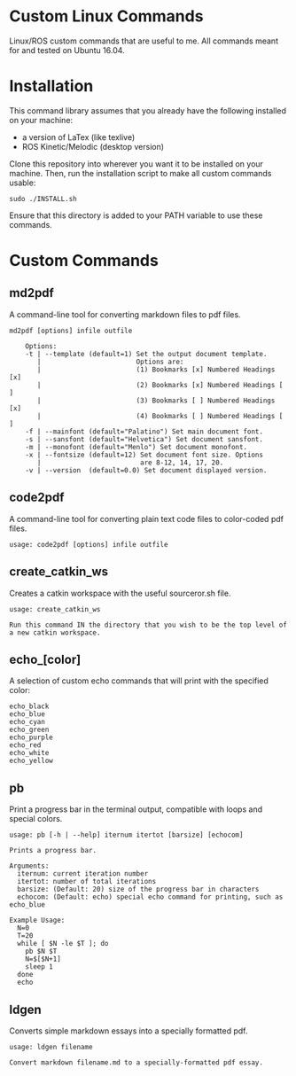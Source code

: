 # Custom Linux Commands
Linux/ROS custom commands that are useful to me. All commands meant for and tested on Ubuntu 16.04.

# Installation

This command library assumes that you already have the following installed on your machine:

- a version of LaTex (like texlive)
- ROS Kinetic/Melodic (desktop version)

Clone this repository into wherever you want it to be installed on your machine. Then, run the installation script to make all custom commands usable:

```
sudo ./INSTALL.sh
```

Ensure that this directory is added to your PATH variable to use these commands.

# Custom Commands

## md2pdf

A command-line tool for converting markdown files to pdf files.

```
md2pdf [options] infile outfile

    Options:
    -t | --template (default=1) Set the output document template.
       |                        Options are:
       |                        (1) Bookmarks [x] Numbered Headings [x]
       |                        (2) Bookmarks [x] Numbered Headings [ ]
       |                        (3) Bookmarks [ ] Numbered Headings [x]
       |                        (4) Bookmarks [ ] Numbered Headings [ ]
    -f | --mainfont (default="Palatino") Set main document font.
    -s | --sansfont (default="Helvetica") Set document sansfont.
    -m | --monofont (default="Menlo") Set document monofont.
    -x | --fontsize (default=12) Set document font size. Options
       |                         are 8-12, 14, 17, 20.
    -v | --version  (default=0.0) Set document displayed version.
```

## code2pdf

A command-line tool for converting plain text code files to color-coded pdf files.

```
usage: code2pdf [options] infile outfile
```

## create_catkin_ws

Creates a catkin workspace with the useful sourceror.sh file.

```
usage: create_catkin_ws

Run this command IN the directory that you wish to be the top level of a new catkin workspace.
```

## echo_[color]

A selection of custom echo commands that will print with the specified color:

```
echo_black
echo_blue
echo_cyan
echo_green
echo_purple
echo_red
echo_white
echo_yellow
```

## pb

Print a progress bar in the terminal output, compatible with loops and special colors.

```
usage: pb [-h | --help] iternum itertot [barsize] [echocom]

Prints a progress bar.

Arguments:
  iternum: current iteration number
  itertot: number of total iterations
  barsize: (Default: 20) size of the progress bar in characters
  echocom: (Default: echo) special echo command for printing, such as echo_blue

Example Usage:
  N=0
  T=20
  while [ $N -le $T ]; do
    pb $N $T
    N=$[$N+1]
    sleep 1
  done
  echo
```

## ldgen

Converts simple markdown essays into a specially formatted pdf.

```
usage: ldgen filename

Convert markdown filename.md to a specially-formatted pdf essay.
```
